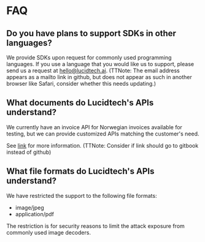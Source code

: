 # FAQ

## Do you have plans to support SDKs in other languages?

We provide SDKs upon request for commonly used programming languages. If you use a language that you would like
us to support, please send us a request at hello@lucidtech.ai. (TTNote: The email address appears as a mailto link in github, but does not appear as
such in another browser like Safari, consider whether this needs updating.)

## What documents do Lucidtech's APIs understand?

We currently have an invoice API for Norwegian invoices available for testing, but we can provide customized APIs matching the customer's need.

See [link](../data-training/data-training.md) for more information.
(TTNote: Consider if link should go to gitbook instead of github)

## What file formats do Lucidtech's APIs understand?

We have restricted the support to the following file formats:

* image/jpeg
* application/pdf

The restriction is for security reasons to limit the attack exposure from commonly used image decoders.


